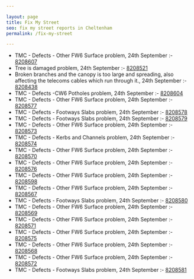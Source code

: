 ```yaml
---

layout: page
title: Fix My Street
seo: fix my street reports in Cheltenham
permalink: /fix-my-street

---
```


<!-- fix_marker starts -->

- TMC - Defects - Other FW6  Surface problem, 24th September :- [8208607](https://www.fixmystreet.com/report/8208607)
- Tree is damaged problem, 24th September :- [8208521](https://www.fixmystreet.com/report/8208521)
- Broken branches and the canopy is too large and spreading, also affecting the telecoms cables which run through it., 24th September :- [8208438](https://www.fixmystreet.com/report/8208438)
- TMC - Defects -CW6 Potholes  problem, 24th September :- [8208604](https://www.fixmystreet.com/report/8208604)
- TMC - Defects - Other FW6  Surface problem, 24th September :- [8208577](https://www.fixmystreet.com/report/8208577)
- TMC - Defects - Footways Slabs problem, 24th September :- [8208578](https://www.fixmystreet.com/report/8208578)
- TMC - Defects - Footways Slabs problem, 24th September :- [8208579](https://www.fixmystreet.com/report/8208579)
- TMC - Defects - Other FW6  Surface problem, 24th September :- [8208573](https://www.fixmystreet.com/report/8208573)
- TMC - Defects - Kerbs and Channels problem, 24th September :- [8208574](https://www.fixmystreet.com/report/8208574)
- TMC - Defects - Other FW6  Surface problem, 24th September :- [8208570](https://www.fixmystreet.com/report/8208570)
- TMC - Defects - Other FW6  Surface problem, 24th September :- [8208576](https://www.fixmystreet.com/report/8208576)
- TMC - Defects - Other FW6  Surface problem, 24th September :- [8208598](https://www.fixmystreet.com/report/8208598)
- TMC - Defects - Other FW6  Surface problem, 24th September :- [8208567](https://www.fixmystreet.com/report/8208567)
- TMC - Defects - Footways Slabs problem, 24th September :- [8208580](https://www.fixmystreet.com/report/8208580)
- TMC - Defects - Other FW6  Surface problem, 24th September :- [8208569](https://www.fixmystreet.com/report/8208569)
- TMC - Defects - Other FW6  Surface problem, 24th September :- [8208571](https://www.fixmystreet.com/report/8208571)
- TMC - Defects - Other FW6  Surface problem, 24th September :- [8208575](https://www.fixmystreet.com/report/8208575)
- TMC - Defects - Other FW6  Surface problem, 24th September :- [8208568](https://www.fixmystreet.com/report/8208568)
- TMC - Defects - Other FW6  Surface problem, 24th September :- [8208572](https://www.fixmystreet.com/report/8208572)
- TMC - Defects - Footways Slabs problem, 24th September :- [8208581](https://www.fixmystreet.com/report/8208581)

<!-- fix_marker ends -->